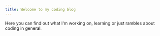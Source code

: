 ```yaml
---
title: Welcome to my coding blog
---
```


Here you can find out what I'm working on, learning or just rambles about coding in general.
